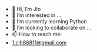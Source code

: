 - 👋 Hi, I’m Jio
- 👀 I’m interested in ...
- 🌱 I’m currently learning Python
- 💞️ I’m looking to collaborate on ...
- 📫 How to reach me:
- 1.cjh86811@gmail.com

<!---
JIofreedom/JIofreedom is a ✨ special ✨ repository because its `README.md` (this file) appears on your GitHub profile.
You can click the Preview link to take a look at your changes.
--->

